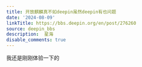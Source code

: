 ```yaml
---
title: 开放麒麟真不如deepin虽然deepin有也问题
date: '2024-08-09'
linkTitle: https://bbs.deepin.org/en/post/276260
source: deepin_bbs
description:  星海 
disable_comments: true
---
```

我还是刚刚体验一下的
